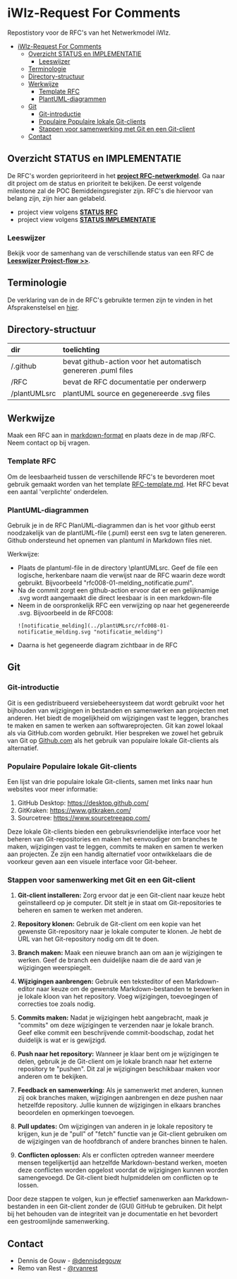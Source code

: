 # iWlz-Request For Comments
Repostistory voor de RFC's van het Netwerkmodel iWlz.

- [iWlz-Request For Comments](#iwlz-request-for-comments)
  - [Overzicht STATUS en IMPLEMENTATIE](#overzicht-status-en-implementatie)
    - [Leeswijzer](#leeswijzer)
  - [Terminologie](#terminologie)
  - [Directory-structuur](#directory-structuur)
  - [Werkwijze](#werkwijze)
    - [Template RFC](#template-rfc)
    - [PlantUML-diagrammen](#plantuml-diagrammen)
  - [Git](#git)
    - [Git-introductie](#git-introductie)
    - [Populaire Populaire lokale Git-clients](#populaire-populaire-lokale-git-clients)
    - [Stappen voor samenwerking met Git en een Git-client](#stappen-voor-samenwerking-met-git-en-een-git-client)
  - [Contact](#contact)


## Overzicht STATUS en IMPLEMENTATIE
De RFC's worden geprioriteerd in het [**project RFC-netwerkmodel**](https://github.com/orgs/iStandaarden/projects/5). Ga naar dit project om de status en prioriteit te bekijken. De eerst volgende milestone zal de POC Bemiddeingsregister zijn. RFC's die hiervoor van belang zijn, zijn hier aan gelabeld. 
  - project view volgens [**STATUS RFC**](https://github.com/orgs/iStandaarden/projects/5/views/1)
  - project view volgens [**STATUS IMPLEMENTATIE**](https://github.com/orgs/iStandaarden/projects/5/views/5)

### Leeswijzer
Bekijk voor de samenhang van de verschillende status van een RFC de [**Leeswijzer Project-flow >>**](/README_ProjectFlow.md).

## Terminologie
De verklaring van de in de RFC's gebruikte termen zijn te vinden in het Afsprakenstelsel en [hier](/Terminologie.md).

## Directory-structuur
|dir|toelichting|
|:--|:--|
| /.github| bevat github-action voor het automatisch genereren .puml files|
| /RFC | bevat de RFC documentatie per onderwerp|
| /plantUMLsrc | plantUML source en gegenereerde .svg files|

## Werkwijze
Maak een RFC aan in [markdown-format](https://www.markdownguide.org) en plaats deze in de map /RFC. Neem contact op bij vragen. 

### Template RFC
Om de leesbaarheid tussen de verschillende RFC's te bevorderen moet gebruik gemaakt worden van het template [RFC-template.md](/RFC-template.md). Het RFC bevat een aantal 'verplichte' onderdelen.  

### PlantUML-diagrammen
Gebruik je in de RFC PlanUML-diagrammen dan is het voor github eerst noodzakelijk van de plantUML-file (.puml) eerst een svg te laten genereren. Github ondersteund het opnemen van plantuml in Markdown files niet. 

Werkwijze:
- Plaats de plantuml-file in de directory \plantUMLsrc. Geef de file een logische, herkenbare naam die verwijst naar de RFC waarin deze wordt gebruikt. Bijvoorbeeld "rfc008-01-melding_notificatie.puml". 
- Na de commit zorgt een github-action ervoor dat er een gelijknamige .svg wordt aangemaakt die direct leesbaar is in een markdown-file
- Neem in de oorspronkelijk RFC een verwijzing op naar het gegenereerde .svg. Bijvoorbeeld in de RFC008: 
    ```
    ![notificatie_melding](../plantUMLsrc/rfc008-01-notificatie_melding.svg "notificatie_melding")
    ```
- Daarna is het gegeneerde diagram zichtbaar in de RFC

## Git

### Git-introductie
Git is een gedistribueerd versiebeheersysteem dat wordt gebruikt voor het bijhouden van wijzigingen in bestanden en samenwerken aan projecten met anderen. Het biedt de mogelijkheid om wijzigingen vast te leggen, branches te maken en samen te werken aan softwareprojecten. Git kan zowel lokaal als via GitHub.com worden gebruikt. Hier bespreken we zowel het gebruik van Git op [Github.com](https://gitHub.com) als het gebruik van populaire lokale Git-clients als alternatief.

### Populaire Populaire lokale Git-clients
Een lijst van drie populaire lokale Git-clients, samen met links naar hun websites voor meer informatie:
1. GitHub Desktop: https://desktop.github.com/
2. GitKraken: https://www.gitkraken.com/
3. Sourcetree: https://www.sourcetreeapp.com/

Deze lokale Git-clients bieden een gebruiksvriendelijke interface voor het beheren van Git-repositories en maken het eenvoudiger om branches te maken, wijzigingen vast te leggen, commits te maken en samen te werken aan projecten. Ze zijn een handig alternatief voor ontwikkelaars die de voorkeur geven aan een visuele interface voor Git-beheer. 

### Stappen voor samenwerking met Git en een Git-client
1. **Git-client installeren:** Zorg ervoor dat je een Git-client naar keuze hebt geïnstalleerd op je computer. Dit stelt je in staat om Git-repositories te beheren en samen te werken met anderen.

2. **Repository klonen:** Gebruik de Git-client om een kopie van het gewenste Git-repository naar je lokale computer te klonen. Je hebt de URL van het Git-repository nodig om dit te doen.

3. **Branch maken:** Maak een nieuwe branch aan om aan je wijzigingen te werken. Geef de branch een duidelijke naam die de aard van je wijzigingen weerspiegelt.

4. **Wijzigingen aanbrengen:** Gebruik een teksteditor of een Markdown-editor naar keuze om de gewenste Markdown-bestanden te bewerken in je lokale kloon van het repository. Voeg wijzigingen, toevoegingen of correcties toe zoals nodig.

5. **Commits maken:** Nadat je wijzigingen hebt aangebracht, maak je "commits" om deze wijzigingen te verzenden naar je lokale branch. Geef elke commit een beschrijvende commit-boodschap, zodat het duidelijk is wat er is gewijzigd.

6. **Push naar het repository:** Wanneer je klaar bent om je wijzigingen te delen, gebruik je de Git-client om je lokale branch naar het externe repository te "pushen". Dit zal je wijzigingen beschikbaar maken voor anderen om te bekijken.

7. **Feedback en samenwerking:** Als je samenwerkt met anderen, kunnen zij ook branches maken, wijzigingen aanbrengen en deze pushen naar hetzelfde repository. Jullie kunnen de wijzigingen in elkaars branches beoordelen en opmerkingen toevoegen.

8. **Pull updates:** Om wijzigingen van anderen in je lokale repository te krijgen, kun je de "pull" of "fetch" functie van je Git-client gebruiken om de wijzigingen van de hoofdbranch of andere branches binnen te halen.

9. **Conflicten oplossen:** Als er conflicten optreden wanneer meerdere mensen tegelijkertijd aan hetzelfde Markdown-bestand werken, moeten deze conflicten worden opgelost voordat de wijzigingen kunnen worden samengevoegd. De Git-client biedt hulpmiddelen om conflicten op te lossen.

Door deze stappen te volgen, kun je effectief samenwerken aan Markdown-bestanden in een Git-client zonder de (GUI) GitHub te gebruiken. Dit helpt bij het behouden van de integriteit van je documentatie en het bevordert een gestroomlijnde samenwerking.

## Contact
* Dennis de Gouw - [@dennisdegouw](https://github.com/dennisdegouw)
* Remo van Rest - [@rvanrest](https://github.com/rvanrest)
